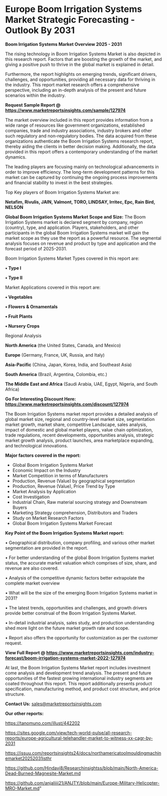  # Europe Boom Irrigation Systems Market Strategic Forecasting - Outlook By 2031

<Strong> Boom Irrigation Systems Market Overview 2025 - 2031</strong>

The rising technology in Boom Irrigation Systems Market is also depicted in this research report. Factors that are boosting the growth of the market, and giving a positive push to thrive in the global market is explained in detail.

Furthermore, the report highlights on emerging trends, significant drivers, challenges, and opportunities, providing all necessary data for thriving in the industry. This report market research offers a comprehensive perspective, including an in-depth analysis of the present and future scenarios within the industry.

<strong>Request Sample Report @ <a href=https://www.marketreportsinsights.com/sample/127974>https://www.marketreportsinsights.com/sample/127974</a></strong>

The market overview included in this report provides information from a wide range of resources like government organizations, established companies, trade and industry associations, industry brokers and other such regulatory and non-regulatory bodies. The data acquired from these organizations authenticate the Boom Irrigation Systems research report, thereby aiding the clients in better decision making. Additionally, the data provided in this report offers a contemporary understanding of the market dynamics.

The leading players are focusing mainly on technological advancements in order to improve efficiency. The long-term development patterns for this market can be captured by continuing the ongoing process improvements and financial stability to invest in the best strategies.

Top Key players of Boom Irrigation Systems Market are:

<strong>Netafim, Rivulis, JAIN, Valmont, TORO, LINDSAY, Irritec, Epc, Rain Bird, NELSON</strong>

<strong><b>Global Boom Irrigation Systems Market Scope and Size:</b></strong>
The Boom Irrigation Systems market is declared segment by company, region (country), type, and application. Players, stakeholders, and other participants in the global Boom Irrigation Systems market will gain the market scope as they use the report as a powerful resource. The segmental analysis focuses on revenue and product by type and application and the forecast period of 2025-2031.

Boom Irrigation Systems Market Types covered in this report are:

<strong>• Type I

• Type II</strong>

Market Applications covered in this report are:

<strong>• Vegetables

• Flowers & Ornamentals

• Fruit Plants

• Nursery Crops</strong> 

Regional Analysis

<strong>North America</strong> (the United States, Canada, and Mexico)

<strong>Europe</strong> (Germany, France, UK, Russia, and Italy)

<strong>Asia-Pacific</strong> (China, Japan, Korea, India, and Southeast Asia)

<strong>South America</strong> (Brazil, Argentina, Colombia, etc.)

<strong>The Middle East and Africa</strong> (Saudi Arabia, UAE, Egypt, Nigeria, and South Africa)

<strong>Go For Interesting Discount Here: <a href=https://www.marketreportsinsights.com/discount/127974>https://www.marketreportsinsights.com/discount/127974</a></strong>

The Boom Irrigation Systems market report provides a detailed analysis of global market size, regional and country-level market size, segmentation market growth, market share, competitive Landscape, sales analysis, impact of domestic and global market players, value chain optimization, trade regulations, recent developments, opportunities analysis, strategic market growth analysis, product launches, area marketplace expanding, and technological innovations.

<strong><b>Major factors covered in the report:</b></strong>
<ul>
  <li>Global Boom Irrigation Systems Market </li>
  <li>Economic Impact on the Industry</li>
  <li>Market Competition in terms of Manufacturers</li>
  <li>Production, Revenue (Value) by geographical segmentation</li>
  <li>Production, Revenue (Value), Price Trend by Type</li>
  <li>Market Analysis by Application</li>
  <li>Cost Investigation</li>
  <li>Industrial Chain, Raw material sourcing strategy and Downstream Buyers</li>
  <li>Marketing Strategy comprehension, Distributors and Traders</li>
  <li>Study on Market Research Factors</li>
  <li>Global Boom Irrigation Systems Market Forecast</li>
</ul>

<strong><b>Key Point of the Boom Irrigation Systems Market report:</b></strong>

• Geographical distribution, company profiling, and various other market segmentation are provided in the report.

• For better understanding of the global Boom Irrigation Systems market status, the accurate market valuation which comprises of size, share, and revenue are also covered.

• Analysis of the competitive dynamic factors better extrapolate the complete market overview

• What will be the size of the emerging Boom Irrigation Systems market in 2031?

• The latest trends, opportunities and challenges, and growth drivers provide better construal of the Boom Irrigation Systems Market.

• In-detail industrial analysis, sales study, and production understanding shed more light on the future market growth rate and scope.

• Report also offers the opportunity for customization as per the customer request.

<strong><b>View Full Report @ <a href=https://www.marketreportsinsights.com/industry-forecast/boom-irrigation-systems-market-2022-127974>https://www.marketreportsinsights.com/industry-forecast/boom-irrigation-systems-market-2022-127974</a></b></strong>


At last, the Boom Irrigation Systems Market report includes investment come analysis and development trend analysis. The present and future opportunities of the fastest growing international industry segments are coated throughout this report. This report additionally presents product specification, manufacturing method, and product cost structure, and price structure.

<strong>Contact Us:</strong>
sales@marketreportsinsights.com

<strong>Our other reports:</strong>

<a href=https://tanomuno.com/illust/442202>https://tanomuno.com/illust/442202</a>

<a href=https://sites.google.com/view/tech-world-pulse/all-research-reports/europe-agricultural-telehandler-market-to-witness-xx-cagr-by-2031>https://sites.google.com/view/tech-world-pulse/all-research-reports/europe-agricultural-telehandler-market-to-witness-xx-cagr-by-2031</a>

<a href=https://issuu.com/reportsinsights24/docs/northamericatoolmouldingmachinemarket20252031isthr>https://issuu.com/reportsinsights24/docs/northamericatoolmouldingmachinemarket20252031isthr</a>

<a href=https://github.com/Hindavi8/Researchinsightss/blob/main/North-America-Dead-Burned-Magnesite-Market.md>https://github.com/Hindavi8/Researchinsightss/blob/main/North-America-Dead-Burned-Magnesite-Market.md</a>

<a href=https://github.com/anjaliiii21/ANJTY/blob/main/Europe-Military-Helicopter-MRO-Market.md>https://github.com/anjaliiii21/ANJTY/blob/main/Europe-Military-Helicopter-MRO-Market.md</a>"
